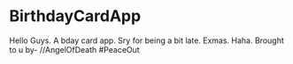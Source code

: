 # BirthdayCardApp
Hello Guys. A bday card app. Sry for being a bit late. Exmas. Haha. 
Brought to u by- //AngelOfDeath
#PeaceOut
